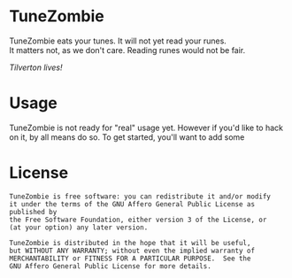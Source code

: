 TuneZombie
==========

TuneZombie eats your tunes. It will not yet read your runes.  
It matters not, as we don't care. Reading runes would not be fair.

*Tilverton lives!*

Usage
=====

TuneZombie is not ready for "real" usage yet. However if you'd like to hack on it, by all means do so.
To get started, you'll want to add some


License
=======
    TuneZombie is free software: you can redistribute it and/or modify
    it under the terms of the GNU Affero General Public License as published by
    the Free Software Foundation, either version 3 of the License, or
    (at your option) any later version.

    TuneZombie is distributed in the hope that it will be useful,
    but WITHOUT ANY WARRANTY; without even the implied warranty of
    MERCHANTABILITY or FITNESS FOR A PARTICULAR PURPOSE.  See the
    GNU Affero General Public License for more details.
